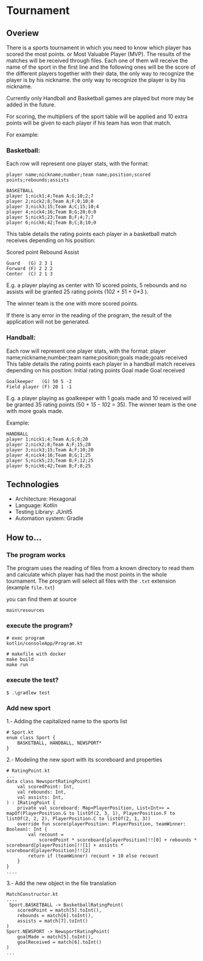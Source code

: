 # Tournament
## Overiew

There is a sports tournament in which you need to know which player has scored the most points. or Most Valuable Player (MVP).
The results of the matches will be received through files. Each one of them will receive the name of the sport in the first line and the following ones will be the score of the different players together with their data, the only way to recognize the player is by his nickname.
the only way to recognize the player is by his nickname.

Currently only Handball and Basketball games are played but more may be added in the future.

For scoring, the multipliers of the sport table will be applied and 10 extra points will be given to each player if his team has won that match.

For example:

### Basketball:

Each row will represent one player stats, with the format:
````text
player name;nickname;number;team name;position;scored points;rebounds;assists
````

```
BASKETBALL
player 1;nick1;4;Team A;G;10;2;7
player 2;nick2;8;Team A;F;0;10;0
player 3;nick3;15;Team A;C;15;10;4
player 4;nick4;16;Team B;G;20;0;0
player 5;nick5;23;Team B;F;4;7;7
player 6;nick6;42;Team B;C;8;10;0
```

This table details the rating points each player in a basketball match receives depending on his position:

Scored point Rebound Assist
````aidl
Guard   (G) 2 3 1
Forward (F) 2 2 2
Center  (C) 2 1 3
````


E.g. a player playing as center with 10 scored points, 5 rebounds and no assists will be granted 25 rating
points (10*2 + 5*1 + 0*3 ).

The winner team is the one with more scored points.

If there is any error in the reading of the program, the result of the application will not be generated.

### Handball:

Each row will represent one player stats, with the format:
player name;nickname;number;team name;position;goals made;goals received
This table details the rating points each player in a handball match receives depending on his position:
Initial rating points Goal made Goal received

````text
Goalkeeper   (G) 50 5 -2
Field player (F) 20 1 -1
````

E.g. a player playing as goalkeeper with 1 goals made and 10 received will be granted 35 rating points
(50 + 1*5 - 10*2 = 35).
The winner team is the one with more goals made.

Example:
````text
HANDBALL
player 1;nick1;4;Team A;G;0;20
player 2;nick2;8;Team A;F;15;20
player 3;nick3;15;Team A;F;10;20
player 4;nick4;16;Team B;G;1;25
player 5;nick5;23;Team B;F;12;25
player 6;nick6;42;Team B;F;8;25
````

## Technologies
- Architecture: Hexagonal
- Language: Kotlin
- Testing Library: JUnit5
- Automation system: Gradle

## How to...

### The program works
The program uses the reading of files from a known directory to read them and calculate which player has had the most points in the whole tournament.
The program will select all files with the `.txt` extension (example `file.txt`)

you can find them at source
````
main\resources
````
### execute the program?
````
# exec program
kotlin/consoleApp/Program.kt

# makefile with docker 
make build
make run
````

### execute the test?
````
$ .\gradlew test 
````
### Add new sport
1.- Adding the capitalized name to the sports list
```
# Sport.kt
enum class Sport {
    BASKETBALL, HANDBALL, NEWSPORT*
}
```
2.- Modeling the new sport with its scoreboard and properties
```
# RatingPoint.kt
... 
data class NewsportRatingPoint(
    val scoredPoint: Int,
    val rebounds: Int,
    val assists: Int,
) : IRatingPoint {
    private val scoreboard: Map<PlayerPosition, List<Int>> = mapOf(PlayerPosition.G to listOf(2, 3, 1), PlayerPosition.F to listOf(2, 2, 2), PlayerPosition.C to listOf(2, 1, 3))
    override fun score(playerPosition: PlayerPosition, teamWinner: Boolean): Int {
        val recount =
            scoredPoint * scoreboard[playerPosition]!![0] + rebounds * scoreboard[playerPosition]!![1] + assists * scoreboard[playerPosition]!![2]
        return if (teamWinner) recount + 10 else recount
    }
}
....
```
3.- Add the new object in the file translation
```
MatchConstructor.kt
....
 Sport.BASKETBALL -> BasketballRatingPoint(
    scoredPoint = match[5].toInt(),
    rebounds = match[6].toInt(),
    assists = match[7].toInt()
)
Sport.NEWSPORT -> NewsportRatingPoint(
    goalMade = match[5].toInt(),
    goalReceived = match[6].toInt()
)
...
```
